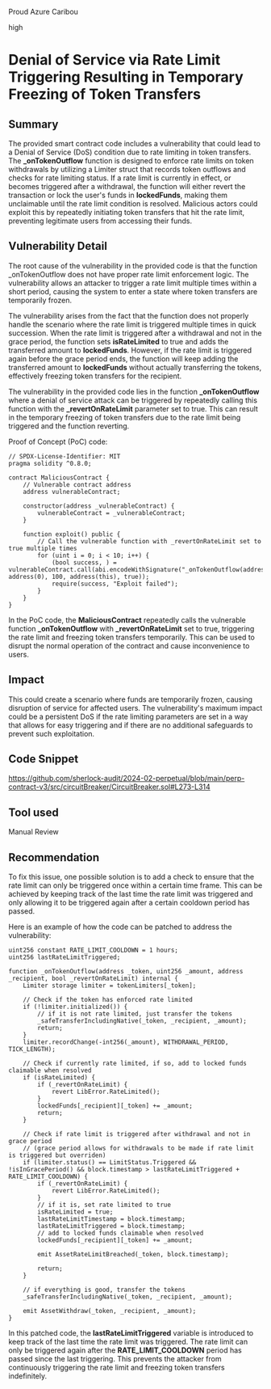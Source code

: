 Proud Azure Caribou

high

# Denial of Service via Rate Limit Triggering Resulting in Temporary Freezing of Token Transfers

## Summary
The provided smart contract code includes a vulnerability that could lead to a Denial of Service (DoS) condition due to rate limiting in token transfers. The **_onTokenOutflow** function is designed to enforce rate limits on token withdrawals by utilizing a Limiter struct that records token outflows and checks for rate limiting status. If a rate limit is currently in effect, or becomes triggered after a withdrawal, the function will either revert the transaction or lock the user's funds in **lockedFunds**, making them unclaimable until the rate limit condition is resolved. Malicious actors could exploit this by repeatedly initiating token transfers that hit the rate limit, preventing legitimate users from accessing their funds. 
## Vulnerability Detail
The root cause of the vulnerability in the provided code is that the function _onTokenOutflow does not have proper rate limit enforcement logic. The vulnerability allows an attacker to trigger a rate limit multiple times within a short period, causing the system to enter a state where token transfers are temporarily frozen.

The vulnerability arises from the fact that the function does not properly handle the scenario where the rate limit is triggered multiple times in quick succession. When the rate limit is triggered after a withdrawal and not in the grace period, the function sets **isRateLimited** to true and adds the transferred amount to **lockedFunds**. However, if the rate limit is triggered again before the grace period ends, the function will keep adding the transferred amount to **lockedFunds** without actually transferring the tokens, effectively freezing token transfers for the recipient.

The vulnerability in the provided code lies in the function **_onTokenOutflow** where a denial of service attack can be triggered by repeatedly calling this function with the **_revertOnRateLimit** parameter set to true. This can result in the temporary freezing of token transfers due to the rate limit being triggered and the function reverting.

Proof of Concept (PoC) code:

```solidity
// SPDX-License-Identifier: MIT
pragma solidity ^0.8.0;

contract MaliciousContract {
    // Vulnerable contract address
    address vulnerableContract;

    constructor(address _vulnerableContract) {
        vulnerableContract = _vulnerableContract;
    }

    function exploit() public {
        // Call the vulnerable function with _revertOnRateLimit set to true multiple times
        for (uint i = 0; i < 10; i++) {
            (bool success, ) = vulnerableContract.call(abi.encodeWithSignature("_onTokenOutflow(address,uint256,address,bool)", address(0), 100, address(this), true));
            require(success, "Exploit failed");
        }
    }
}
```
In the PoC code, the **MaliciousContract** repeatedly calls the vulnerable function **_onTokenOutflow** with **_revertOnRateLimit** set to true, triggering the rate limit and freezing token transfers temporarily. This can be used to disrupt the normal operation of the contract and cause inconvenience to users.

## Impact
This could create a scenario where funds are temporarily frozen, causing disruption of service for affected users. The vulnerability's maximum impact could be a persistent DoS if the rate limiting parameters are set in a way that allows for easy triggering and if there are no additional safeguards to prevent such exploitation.
## Code Snippet
https://github.com/sherlock-audit/2024-02-perpetual/blob/main/perp-contract-v3/src/circuitBreaker/CircuitBreaker.sol#L273-L314
## Tool used

Manual Review

## Recommendation
To fix this issue, one possible solution is to add a check to ensure that the rate limit can only be triggered once within a certain time frame. This can be achieved by keeping track of the last time the rate limit was triggered and only allowing it to be triggered again after a certain cooldown period has passed.

Here is an example of how the code can be patched to address the vulnerability:
```solidity
uint256 constant RATE_LIMIT_COOLDOWN = 1 hours;
uint256 lastRateLimitTriggered;

function _onTokenOutflow(address _token, uint256 _amount, address _recipient, bool _revertOnRateLimit) internal {
    Limiter storage limiter = tokenLimiters[_token];

    // Check if the token has enforced rate limited
    if (!limiter.initialized()) {
        // if it is not rate limited, just transfer the tokens
        _safeTransferIncludingNative(_token, _recipient, _amount);
        return;
    }
    limiter.recordChange(-int256(_amount), WITHDRAWAL_PERIOD, TICK_LENGTH);

    // Check if currently rate limited, if so, add to locked funds claimable when resolved
    if (isRateLimited) {
        if (_revertOnRateLimit) {
            revert LibError.RateLimited();
        }
        lockedFunds[_recipient][_token] += _amount;
        return;
    }

    // Check if rate limit is triggered after withdrawal and not in grace period
    // (grace period allows for withdrawals to be made if rate limit is triggered but overriden)
    if (limiter.status() == LimitStatus.Triggered && !isInGracePeriod() && block.timestamp > lastRateLimitTriggered + RATE_LIMIT_COOLDOWN) {
        if (_revertOnRateLimit) {
            revert LibError.RateLimited();
        }
        // if it is, set rate limited to true
        isRateLimited = true;
        lastRateLimitTimestamp = block.timestamp;
        lastRateLimitTriggered = block.timestamp;
        // add to locked funds claimable when resolved
        lockedFunds[_recipient][_token] += _amount;

        emit AssetRateLimitBreached(_token, block.timestamp);

        return;
    }

    // if everything is good, transfer the tokens
    _safeTransferIncludingNative(_token, _recipient, _amount);

    emit AssetWithdraw(_token, _recipient, _amount);
}
```
In this patched code, the **lastRateLimitTriggered** variable is introduced to keep track of the last time the rate limit was triggered. The rate limit can only be triggered again after the **RATE_LIMIT_COOLDOWN** period has passed since the last triggering. This prevents the attacker from continuously triggering the rate limit and freezing token transfers indefinitely.